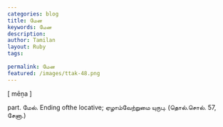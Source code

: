 ```yaml
---
categories: blog
title: மேன
keywords: மேன
description: 
author: Tamilan
layout: Ruby
tags: 
 
permalink: மேன
featured: /images/ttak-48.png
---
```

  
[ mēṉa ]  
  
part. மேல். Ending ofthe locative; ஏழாம்வேற்றுமை யுருபு. (தொல்.சொல். 57, சேனா.)